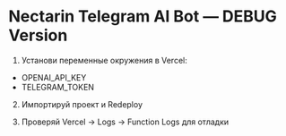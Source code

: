 # Nectarin Telegram AI Bot — DEBUG Version

1. Установи переменные окружения в Vercel:
- OPENAI_API_KEY
- TELEGRAM_TOKEN

2. Импортируй проект и Redeploy

3. Проверяй Vercel → Logs → Function Logs для отладки